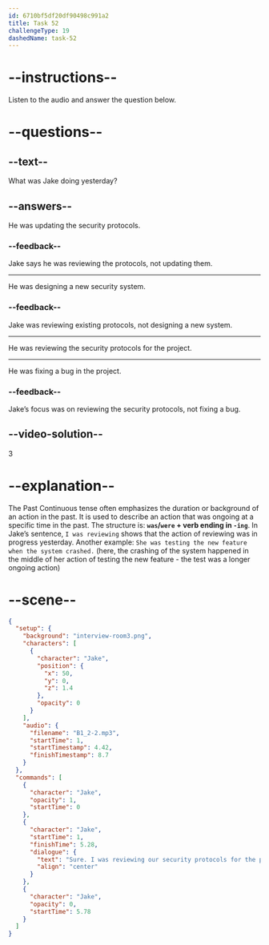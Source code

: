 ```yaml
---
id: 6710bf5df20df90498c991a2
title: Task 52
challengeType: 19
dashedName: task-52
---
```


<!-- (Audio) Jake: Sure. I was reviewing our security protocols for the project just yesterday. -->

# --instructions--

Listen to the audio and answer the question below.

# --questions--

## --text--

What was Jake doing yesterday?

## --answers--

He was updating the security protocols.

### --feedback--

Jake says he was reviewing the protocols, not updating them.

---

He was designing a new security system.

### --feedback--

Jake was reviewing existing protocols, not designing a new system.

---

He was reviewing the security protocols for the project.

---

He was fixing a bug in the project.

### --feedback--

Jake’s focus was on reviewing the security protocols, not fixing a bug.

## --video-solution--

3

# --explanation--

The Past Continuous tense often emphasizes the duration or background of an action in the past. It is used to describe an action that was ongoing at a specific time in the past. The structure is: **`was`/`were` + verb ending in `-ing`**. In Jake’s sentence, `I was reviewing` shows that the action of reviewing was in progress yesterday. Another example: `She was testing the new feature when the system crashed.` (here, the crashing of the system happened in the middle of her action of testing the new feature - the test was a longer ongoing action)

# --scene--

```json
{
  "setup": {
    "background": "interview-room3.png",
    "characters": [
      {
        "character": "Jake",
        "position": {
          "x": 50,
          "y": 0,
          "z": 1.4
        },
        "opacity": 0
      }
    ],
    "audio": {
      "filename": "B1_2-2.mp3",
      "startTime": 1,
      "startTimestamp": 4.42,
      "finishTimestamp": 8.7
    }
  },
  "commands": [
    {
      "character": "Jake",
      "opacity": 1,
      "startTime": 0
    },
    {
      "character": "Jake",
      "startTime": 1,
      "finishTime": 5.28,
      "dialogue": {
        "text": "Sure. I was reviewing our security protocols for the project just yesterday.",
        "align": "center"
      }
    },
    {
      "character": "Jake",
      "opacity": 0,
      "startTime": 5.78
    }
  ]
}
```
